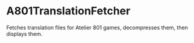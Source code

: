 # A801TranslationFetcher
Fetches translation files for Atelier 801 games, decompresses them, then displays them.
